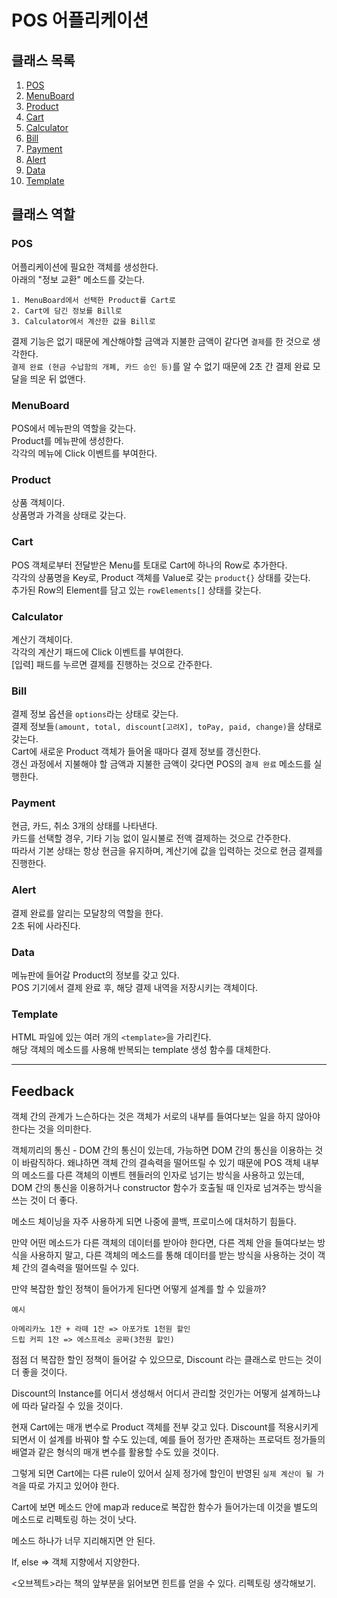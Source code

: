 # POS 어플리케이션

## 클래스 목록

1. [POS](#POS)
2. [MenuBoard](#MenuBoard)
3. [Product](#Product)
4. [Cart](#Cart)
5. [Calculator](#Calculator)
6. [Bill](#Bill)
7. [Payment](#Payment)
8. [Alert](#Alert)
9. [Data](#Data)
10. [Template](#Template)

## 클래스 역할

### POS

어플리케이션에 필요한 객체를 생성한다.  
아래의 "정보 교환" 메소드를 갖는다.

    1. MenuBoard에서 선택한 Product를 Cart로
    2. Cart에 담긴 정보를 Bill로
    3. Calculator에서 계산한 값을 Bill로

결제 기능은 없기 때문에 계산해야할 금액과 지불한 금액이 같다면 `결제`를 한 것으로 생각한다.  
`결제 완료 (현금 수납함의 개폐, 카드 승인 등)`를 알 수 없기 때문에 2초 간 결제 완료 모달을 띄운 뒤 없앤다.

### MenuBoard

POS에서 메뉴판의 역할을 갖는다.  
Product를 메뉴판에 생성한다.  
각각의 메뉴에 Click 이벤트를 부여한다.

### Product

상품 객체이다.  
상품명과 가격을 상태로 갖는다.

### Cart

POS 객체로부터 전달받은 Menu를 토대로 Cart에 하나의 Row로 추가한다.  
각각의 상품명을 Key로, Product 객체를 Value로 갖는 `product{}` 상태를 갖는다.  
추가된 Row의 Element를 담고 있는 `rowElements[]` 상태를 갖는다.

### Calculator

계산기 객체이다.  
각각의 계산기 패드에 Click 이벤트를 부여한다.  
[입력] 패드를 누르면 결제를 진행하는 것으로 간주한다.

### Bill

결제 정보 옵션을 `options`라는 상태로 갖는다.  
결제 정보들`(amount, total, discount[고려X], toPay, paid, change)`을 상태로 갖는다.  
Cart에 새로운 Product 객체가 들어올 때마다 결제 정보를 갱신한다.  
갱신 과정에서 지불해야 할 금액과 지불한 금액이 갖다면 POS의 `결제 완료` 메소드를 실행한다.

### Payment

현금, 카드, 취소 3개의 상태를 나타낸다.  
카드를 선택할 경우, 기타 기능 없이 일시불로 전액 결제하는 것으로 간주한다.  
따라서 기본 상태는 항상 현금을 유지하며, 계산기에 값을 입력하는 것으로 현금 결제를 진행한다.

### Alert

결제 완료를 알리는 모달창의 역할을 한다.  
2초 뒤에 사라진다.

### Data

메뉴판에 들어갈 Product의 정보를 갖고 있다.  
POS 기기에서 결제 완료 후, 해당 결제 내역을 저장시키는 객체이다.

### Template

HTML 파일에 있는 여러 개의 `<template>`을 가리킨다.  
해당 객체의 메소드를 사용해 반복되는 template 생성 함수를 대체한다.

---

## Feedback

객체 간의 관계가 느슨하다는 것은 객체가 서로의 내부를 들여다보는 일을 하지 않아야 한다는 것을 의미한다.

객체끼리의 통신 - DOM 간의 통신이 있는데, 가능하면 DOM 간의 통신을 이용하는 것이 바람직하다. 왜냐하면 객체 간의 결속력을 떨어뜨릴 수 있기 때문에
POS 객체 내부의 메소드를 다른 객체의 이벤트 헨들러의 인자로 넘기는 방식을 사용하고 있는데, DOM 간의 통신을 이용하거나 constructor 함수가 호출될 때 인자로 넘겨주는 방식을 쓰는 것이 더 좋다.

메소드 체이닝을 자주 사용하게 되면 나중에 콜백, 프로미스에 대처하기 힘들다.

만약 어떤 메소드가 다른 객체의 데이터를 받아야 한다면, 다른 겍체 안을 들여다보는 방식을 사용하지 말고, 다른 객체의 메소드를 통해 데이터를 받는 방식을 사용하는 것이 객체 간의 결속력을 떨어뜨릴 수 있다.

만약 복잡한 할인 정책이 들어가게 된다면 어떻게 설계를 할 수 있을까?

    예시

    아메리카노 1잔 + 라떼 1잔 => 아포가토 1천원 할인
    드립 커피 1잔 => 에스프레소 공짜(3천원 할인)

점점 더 복잡한 할인 정책이 들어갈 수 있으므로, Discount 라는 클래스로 만드는 것이 더 좋을 것이다.

Discount의 Instance를 어디서 생성해서 어디서 관리할 것인가는 어떻게 설계하느냐에 따라 달라질 수 있을 것이다.

현재 Cart에는 매개 변수로 Product 객체를 전부 갖고 있다. Discount를 적용시키게 되면서 이 설계를 바꿔야 할 수도 있는데, 예를 들어 정가만 존재하는 프로덕트 정가들의 배열과 같은 형식의 매개 변수를 활용할 수도 있을 것이다.

그렇게 되면 Cart에는 다른 rule이 있어서 실제 정가에 할인이 반영된 `실제 계산이 될 가격`을 따로 가지고 있어야 한다.

Cart에 보면 메소드 안에 map과 reduce로 복잡한 함수가 들어가는데 이것을 별도의 메소드로 리펙토링 하는 것이 낫다.

메소드 하나가 너무 지리해지면 안 된다.

If, else => 객체 지향에서 지양한다.

<오브젝트>라는 책의 앞부분을 읽어보면 힌트를 얻을 수 있다. 리펙토링 생각해보기.
